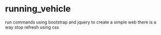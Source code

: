 # running_vehicle
run commands using bootstrap and jquery to create a simple web there is a way stop refresh using css
